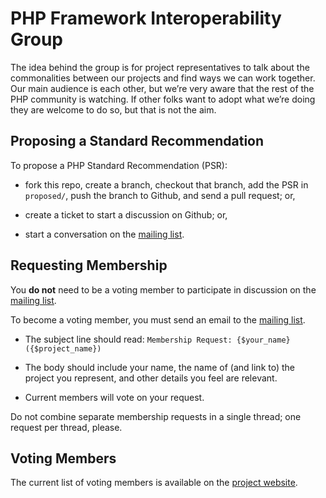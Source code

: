 PHP Framework Interoperability Group
====================================

The idea behind the group is for project representatives to talk about the
commonalities between our projects and find ways we can work together. Our main
audience is each other, but we’re very aware that the rest of the PHP community
is watching. If other folks want to adopt what we’re doing they are welcome to
do so, but that is not the aim.


Proposing a Standard Recommendation
------------------------------------

To propose a PHP Standard Recommendation (PSR):

- fork this repo, create a branch, checkout that branch, add the PSR in
  `proposed/`, push the branch to Github, and send a pull request; or,

- create a ticket to start a discussion on Github; or,

- start a conversation on the [mailing list][].

[mailing list]: http://groups.google.com/group/php-fig/


Requesting Membership
---------------------

You **do not** need to be a voting member to participate in discussion on
the [mailing list][].

To become a voting member, you must send an email to the [mailing list][].

- The subject line should read: `Membership Request: {$your_name} ({$project_name})`

- The body should include your name, the name of (and link to) the project you
  represent, and other details you feel are relevant.

- Current members will vote on your request.

Do not combine separate membership requests in a single thread; one request
per thread, please.


Voting Members
--------------

The current list of voting members is available on the [project website][].

[project website]: http://www.php-fig.org/
